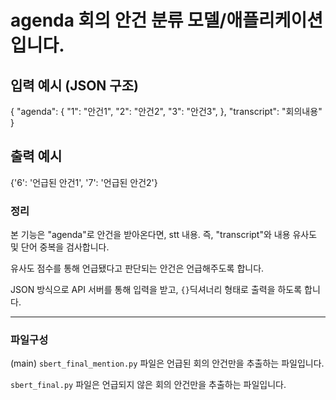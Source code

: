 # agenda 회의 안건 분류 모델/애플리케이션 입니다.

## 입력 예시 (JSON 구조)

{
  "agenda": {
    "1": "안건1",
    "2": "안건2",
    "3": "안건3",
  },
  "transcript": "회의내용"
}

## 출력 예시

{'6': '언급된 안건1', '7': '언급된 안건2'}

### 정리
본 기능은 "agenda"로 안건을 받아온다면, stt 내용. 즉, "transcript"와 내용 유사도 및 단어 중복을 검사합니다.

유사도 점수를 통해 언급됐다고 판단되는 안건은 언급해주도록 합니다.

JSON 방식으로 API 서버를 통해 입력을 받고, `{}`딕셔너리 형태로 출력을 하도록 합니다.

---

### 파일구성

(main) `sbert_final_mention.py` 파일은 언급된 회의 안건만을 추출하는 파일입니다.

`sbert_final.py` 파일은 언급되지 않은 회의 안건만을 추출하는 파일입니다.
